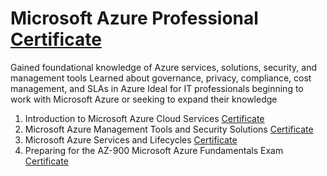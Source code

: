 # Microsoft Azure Professional [Certificate](https://coursera.org/share/f845e2052a456732cb96bff1a2294873)

Gained foundational knowledge of Azure services, solutions, security, and management tools
Learned about governance, privacy, compliance, cost management, and SLAs in Azure
Ideal for IT professionals beginning to work with Microsoft Azure or seeking to expand their knowledge

1. Introduction to Microsoft Azure Cloud Services [Certificate](https://www.coursera.org/account/accomplishments/verify/U5CUA2AKX376)
2. Microsoft Azure Management Tools and Security Solutions [Certificate](https://www.coursera.org/account/accomplishments/verify/AT717126W6DA)
3. Microsoft Azure Services and Lifecycles [Certificate](https://coursera.org/share/07cb2edaf865ac6138e8ae77c0d4548b)
4. Preparing for the AZ-900 Microsoft Azure Fundamentals Exam [Certificate](https://coursera.org/share/1f03c43f62836889dc0528262c56e89f)
